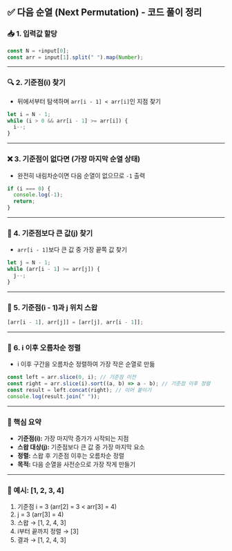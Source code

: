 ## ✅ 다음 순열 (Next Permutation) - 코드 풀이 정리

### 📥 1. 입력값 할당

```js
const N = +input[0];
const arr = input[1].split(" ").map(Number);
```

---

### 🔍 2. 기준점(i) 찾기

- 뒤에서부터 탐색하며 `arr[i - 1] < arr[i]`인 지점 찾기

```js
let i = N - 1;
while (i > 0 && arr[i - 1] >= arr[i]) {
  i--;
}
```

---

### ❌ 3. 기준점이 없다면 (가장 마지막 순열 상태)

- 완전히 내림차순이면 다음 순열이 없으므로 `-1` 출력

```js
if (i === 0) {
  console.log(-1);
  return;
}
```

---

### 🔁 4. 기준점보다 큰 값(j) 찾기

- `arr[i - 1]`보다 큰 값 중 가장 끝쪽 값 찾기

```js
let j = N - 1;
while (arr[i - 1] >= arr[j]) {
  j--;
}
```

---

### 🔄 5. 기준점(i - 1)과 j 위치 스왑

```js
[arr[i - 1], arr[j]] = [arr[j], arr[i - 1]];
```

---

### 🧹 6. i 이후 오름차순 정렬

- i 이후 구간을 오름차순 정렬하여 가장 작은 순열로 만듦

```js
const left = arr.slice(0, i); // 기준점 이전
const right = arr.slice(i).sort((a, b) => a - b); // 기준점 이후 정렬
const result = left.concat(right); // 이어 붙이기
console.log(result.join(" "));
```

---

### 🎯 핵심 요약

- **기준점(i):** 가장 마지막 증가가 시작되는 지점
- **스왑 대상(j):** 기준점보다 큰 값 중 가장 마지막 요소
- **정렬:** 스왑 후 기준점 이후는 오름차순 정렬
- **목적:** 다음 순열을 사전순으로 가장 작게 만들기

---

### 📌 예시: [1, 2, 3, 4]

1. 기준점 i = 3 (arr[2] = 3 < arr[3] = 4)
2. j = 3 (arr[3] = 4)
3. 스왑 → [1, 2, 4, 3]
4. i부터 끝까지 정렬 → [3]
5. 결과 → [1, 2, 4, 3]
